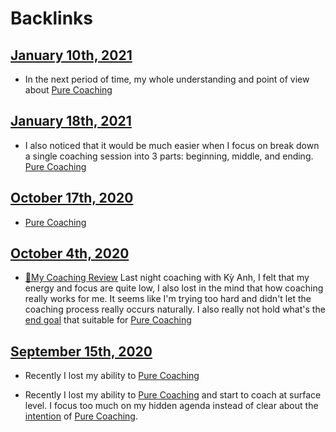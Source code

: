 
# Backlinks
## [January 10th, 2021](<January 10th, 2021.md>)
- In the next period of time, my whole understanding and point of view about [Pure Coaching](<Pure Coaching.md>)

## [January 18th, 2021](<January 18th, 2021.md>)
- I also noticed that it would be much easier when I focus on break down a single coaching session into 3 parts: beginning, middle, and ending. [Pure Coaching](<Pure Coaching.md>)

## [October 17th, 2020](<October 17th, 2020.md>)
- [Pure Coaching](<Pure Coaching.md>)

## [October 4th, 2020](<October 4th, 2020.md>)
- [📝My Coaching Review](<📝My Coaching Review.md>) Last night coaching with Kỳ Anh, I felt that my energy and focus are quite low, I also lost in the mind that how coaching really works for me. It seems like I'm trying too hard and didn't let the coaching process really occurs naturally. I also really not hold what's the [end goal](<end goal.md>) that suitable for [Pure Coaching](<Pure Coaching.md>)

## [September 15th, 2020](<September 15th, 2020.md>)
- Recently I lost my ability to [Pure Coaching](<Pure Coaching.md>)

- Recently I lost my ability to [Pure Coaching](<Pure Coaching.md>) and start to coach at surface level. I focus too much on my hidden agenda instead of clear about the [intention](<intention.md>) of [Pure Coaching](<Pure Coaching.md>).

